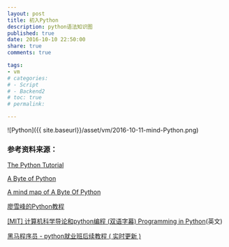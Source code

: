 ```yaml
---
layout: post
title: 初入Python
description: python语法知识图
published: true
date: 2016-10-10 22:50:00
share: true
comments: true

tags: 
- vm
# categories: 
# - Script
# - Backend2
# toc: true
# permalink: 

---
```


![Python]({{ site.baseurl}}/asset/vm/2016-10-11-mind-Python.png)

<!-- ![My helpful screenshot]({{ site.baseurl | prepend:site.url}}/images/Python.png){: .center-image }*iPhone 5 portrait* -->

### 参考资料来源：
[The Python Tutorial](https://docs.python.org/3/tutorial/index.html)

[A Byte of Python](https://python.swaroopch.com/)

[A mind map of A Byte Of Python](http://www.cnblogs.com/joyeecheung/p/3292751.html)

[廖雪峰的Python教程](http://www.liaoxuefeng.com/wiki/0014316089557264a6b348958f449949df42a6d3a2e542c000)

[[MIT] 计算机科学导论和python编程 (双语字幕) Programming in Python](https://space.bilibili.com/2239403/favlist?fid=713278603&ftype=create)(英文)

[黑马程序员 - python就业班后续教程 ( 实时更新 )](https://space.bilibili.com/2239403/favlist?fid=713278603&ftype=create)
